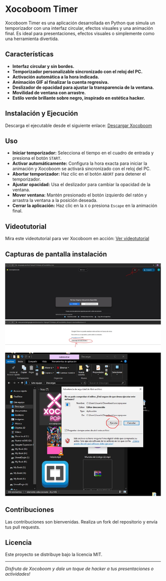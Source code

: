 # Xocoboom Timer

Xocoboom Timer es una aplicación desarrollada en Python que simula un temporizador con una interfaz circular, efectos visuales y una animación final. Es ideal para presentaciones, efectos visuales o simplemente como una herramienta divertida.

## Características
- **Interfaz circular y sin bordes.**
- **Temporizador personalizable sincronizado con el reloj del PC.**
- **Activación automática a la hora indicada.**
- **Animación GIF al finalizar la cuenta regresiva.**
- **Deslizador de opacidad para ajustar la transparencia de la ventana.**
- **Movilidad de ventana con arrastre.**
- **Estilo verde brillante sobre negro, inspirado en estética hacker.**

## Instalación y Ejecución
Descarga el ejecutable desde el siguiente enlace:
   [Descargar Xocoboom](https://drive.google.com/file/d/1RNqgIgLscGUFnfNueJyHWvZkxGaIVYs3/view?usp=sharing)

## Uso
- **Iniciar temporizador:** Selecciona el tiempo en el cuadro de entrada y presiona el botón `START`.
- **Activar automáticamente:** Configura la hora exacta para iniciar la animación y Xocoboom se activará sincronizado con el reloj del PC.
- **Abortar temporizador:** Haz clic en el botón `ABORT` para detener el temporizador.
- **Ajustar opacidad:** Usa el deslizador para cambiar la opacidad de la ventana.
- **Mover ventana:** Mantén presionado el botón izquierdo del ratón y arrastra la ventana a la posición deseada.
- **Cerrar la aplicación:** Haz clic en la `X` o presiona `Escape` en la animación final.

## Videotutorial
Mira este videotutorial para ver Xocoboom en acción:
[Ver videotutorial](https://www.youtube.com/watch?v=NsxmHdBRT2Q)

## Capturas de pantalla instalación
![Xocopop en acción](Descargar.JPG)
![Xocopop en acción](Descargar1.JPG)
![Xocopop en acción](Descarga3.JPG)

## Contribuciones
Las contribuciones son bienvenidas. Realiza un fork del repositorio y envía tus pull requests.

## Licencia
Este proyecto se distribuye bajo la licencia MIT.

---

_Disfruta de Xocoboom y dale un toque de hacker a tus presentaciones o actividades!_
